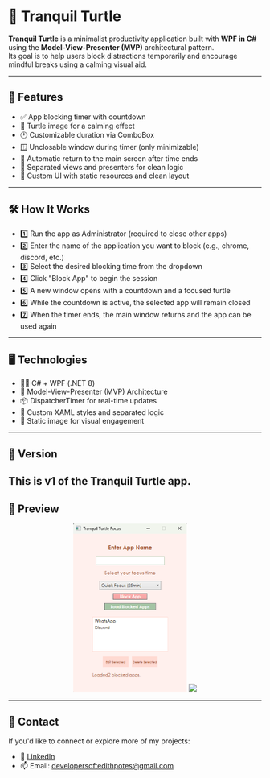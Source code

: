 # 🐢 Tranquil Turtle

**Tranquil Turtle** is a minimalist productivity application built with **WPF in C#** using the **Model-View-Presenter (MVP)** architectural pattern.  
Its goal is to help users block distractions temporarily and encourage mindful breaks using a calming visual aid.

---

## 🌟 Features
- ✅ App blocking timer with countdown  
- 🐢 Turtle image for a calming effect
- 🕐 Customizable duration via ComboBox  
- 🪟 Unclosable window during timer (only minimizable)  
- 🔁 Automatic return to the main screen after time ends  
- 🧭 Separated views and presenters for clean logic  
- 🎨 Custom UI with static resources and clean layout  

---

## 🛠 How It Works

- 1️⃣ Run the app as Administrator (required to close other apps)
- 2️⃣ Enter the name of the application you want to block (e.g., chrome, discord, etc.)
- 3️⃣ Select the desired blocking time from the dropdown
- 4️⃣ Click "Block App" to begin the session
- 5️⃣ A new window opens with a countdown and a focused turtle
- 6️⃣ While the countdown is active, the selected app will remain closed
- 7️⃣ When the timer ends, the main window returns and the app can be used again

---

## 🖥️ Technologies

- 👨‍💻 C# + WPF (.NET 8)  
- 🧱 Model-View-Presenter (MVP) Architecture  
- 📦 DispatcherTimer for real-time updates  
- 🌈 Custom XAML styles and separated logic  
- 🐢 Static image for visual engagement  

---

## 📂 Version

This is **v1** of the **Tranquil Turtle** app. 
---

## 📸 Preview


<p align="center">
  <img src="https://github.com/MilenaRPotes/TranquilTurtle/blob/main/FocusImage.png" width="45%" />
  <img src="https://github.com/MilenaRPotes/TranquilTurtle/blob/main/CountdownImage.png" width="45%" />
</p>

---

## 📩 Contact

If you'd like to connect or explore more of my projects:

- 💼 [LinkedIn](https://www.linkedin.com/in/milenarpotes/)  
- 📫 Email: developersoftedithpotes@gmail.com
